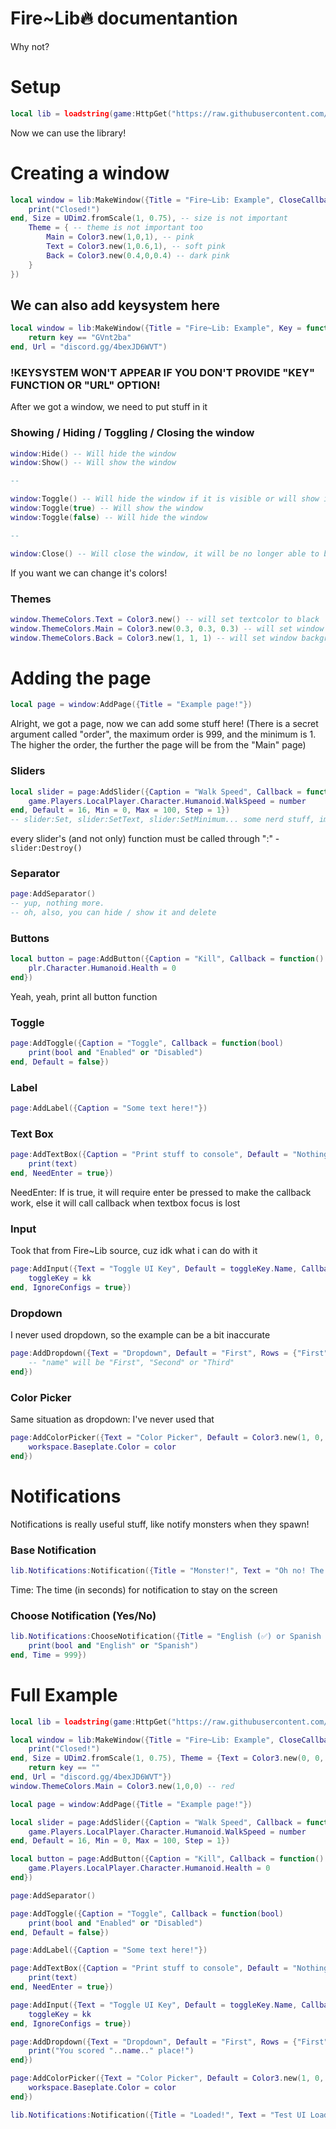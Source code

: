 # Fire~Lib🔥 documentantion
Why not?

# Setup
```lua
local lib = loadstring(game:HttpGet("https://raw.githubusercontent.com/InfernusScripts/Null-Fire/refs/heads/main/Core/Libraries/Fire-Lib/Main.lua"))()
```
Now we can use the library!

# Creating a window
```lua
local window = lib:MakeWindow({Title = "Fire~Lib: Example", CloseCallback = function()
	print("Closed!")
end, Size = UDim2.fromScale(1, 0.75), -- size is not important
	Theme = { -- theme is not important too
		Main = Color3.new(1,0,1), -- pink
		Text = Color3.new(1,0.6,1), -- soft pink
		Back = Color3.new(0.4,0,0.4) -- dark pink
	}
})
```

## We can also add keysystem here
```lua
local window = lib:MakeWindow({Title = "Fire~Lib: Example", Key = function(key)
	return key == "GVnt2ba"
end, Url = "discord.gg/4bexJD6WVT")
```
### !KEYSYSTEM WON'T APPEAR IF YOU DON'T PROVIDE "KEY" FUNCTION OR "URL" OPTION!

After we got a window, we need to put stuff in it
### Showing / Hiding / Toggling / Closing the window
```lua
window:Hide() -- Will hide the window
window:Show() -- Will show the window

--

window:Toggle() -- Will hide the window if it is visible or will show it if it is not
window:Toggle(true) -- Will show the window
window:Toggle(false) -- Will hide the window

--

window:Close() -- Will close the window, it will be no longer able to be shown again. Calls CloseCallback. In our situation it will print "Closed!" into F9 console
```

If you want we can change it's colors!
### Themes
```lua
window.ThemeColors.Text = Color3.new() -- will set textcolor to black
window.ThemeColors.Main = Color3.new(0.3, 0.3, 0.3) -- will set window outline and things of the same color to gray
window.ThemeColors.Back = Color3.new(1, 1, 1) -- will set window background color to white
```

# Adding the page
```lua
local page = window:AddPage({Title = "Example page!"})
```
Alright, we got a page, now we can add some stuff here!
(There is a secret argument called "order", the maximum order is 999, and the minimum is 1. The higher the order, the further the page will be from the "Main" page)

### Sliders
```lua
local slider = page:AddSlider({Caption = "Walk Speed", Callback = function(number)
	game.Players.LocalPlayer.Character.Humanoid.WalkSpeed = number
end, Default = 16, Min = 0, Max = 100, Step = 1})
-- slider:Set, slider:SetText, slider:SetMinimum... some nerd stuff, im lazy to type it in there. You can see it using `for i,v in slider do print(i)`.
```
every slider's (and not only) function must be called through ":" - `slider:Destroy()`

### Separator
```lua
page:AddSeparator()
-- yup, nothing more.
-- oh, also, you can hide / show it and delete
```

### Buttons
```lua
local button = page:AddButton({Caption = "Kill", Callback = function()
	plr.Character.Humanoid.Health = 0
end})
```
Yeah, yeah, print all button function 

### Toggle
```lua
page:AddToggle({Caption = "Toggle", Callback = function(bool)
	print(bool and "Enabled" or "Disabled")
end, Default = false})
```

### Label
```lua
page:AddLabel({Caption = "Some text here!"})
```

### Text Box
```lua
page:AddTextBox({Caption = "Print stuff to console", Default = "Nothing!", Callback = function(text)
	print(text)
end, NeedEnter = true})
```
NeedEnter: If is true, it will require enter be pressed to make the callback work, else it will call callback when textbox focus is lost

### Input
Took that from Fire~Lib source, cuz idk what i can do with it
```lua
page:AddInput({Text = "Toggle UI Key", Default = toggleKey.Name, Callback = function(kk)
	toggleKey = kk
end, IgnoreConfigs = true})
```

### Dropdown
I never used dropdown, so the example can be a bit inaccurate
```lua
page:AddDropdown({Text = "Dropdown", Default = "First", Rows = {"First", "Second", "Third"}, Callback = function(name)
	-- "name" will be "First", "Second" or "Third"
end})
```

### Color Picker
Same situation as dropdown: I've never used that
```lua
page:AddColorPicker({Text = "Color Picker", Default = Color3.new(1, 0, 0.5), Callback = function(color)
	workspace.Baseplate.Color = color
end})
```

# Notifications
Notifications is really useful stuff, like notify monsters when they spawn!

### Base Notification
```lua
lib.Notifications:Notification({Title = "Monster!", Text = "Oh no! The monster has spawned!", Time = 20})
```
Time: The time (in seconds) for notification to stay on the screen

### Choose Notification (Yes/No)
```lua
lib.Notifications:ChooseNotification({Title = "English (✅) or Spanish (❌)", Text = "ENGLISH OR SPANISH?", Callback = function(bool)
	print(bool and "English" or "Spanish")
end, Time = 999})
```

# Full Example
```lua
local lib = loadstring(game:HttpGet("https://raw.githubusercontent.com/InfernusScripts/Null-Fire/refs/heads/main/Core/Libraries/Fire-Lib/Main.lua"))()

local window = lib:MakeWindow({Title = "Fire~Lib: Example", CloseCallback = function()
	print("Closed!")
end, Size = UDim2.fromScale(1, 0.75), Theme = {Text = Color3.new(0, 0, 0)  --[[black]]}, Key = function(key)
	return key == ""
end, Url = "discord.gg/4bexJD6WVT"})
window.ThemeColors.Main = Color3.new(1,0,0) -- red

local page = window:AddPage({Title = "Example page!"})

local slider = page:AddSlider({Caption = "Walk Speed", Callback = function(number)
	game.Players.LocalPlayer.Character.Humanoid.WalkSpeed = number
end, Default = 16, Min = 0, Max = 100, Step = 1})

local button = page:AddButton({Caption = "Kill", Callback = function()
	game.Players.LocalPlayer.Character.Humanoid.Health = 0
end})

page:AddSeparator()

page:AddToggle({Caption = "Toggle", Callback = function(bool)
	print(bool and "Enabled" or "Disabled")
end, Default = false})

page:AddLabel({Caption = "Some text here!"})

page:AddTextBox({Caption = "Print stuff to console", Default = "Nothing!", Callback = function(text)
	print(text)
end, NeedEnter = true})

page:AddInput({Text = "Toggle UI Key", Default = toggleKey.Name, Callback = function(kk)
	toggleKey = kk
end, IgnoreConfigs = true})

page:AddDropdown({Text = "Dropdown", Default = "First", Rows = {"First", "Second", "Third"}, Callback = function(name)
	print("You scored "..name.." place!")
end})

page:AddColorPicker({Text = "Color Picker", Default = Color3.new(1, 0, 0.5), Callback = function(color)
	workspace.Baseplate.Color = color
end})

lib.Notifications:Notification({Title = "Loaded!", Text = "Test UI Loaded!", Time = 20})
```
